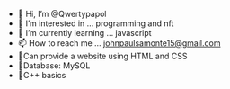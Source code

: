 - 👋 Hi, I’m @Qwertypapol
- 👀 I’m interested in ... programming and nft
- 🌱 I’m currently learning ... javascript
- 📫 How to reach me ... johnpaulsamonte15@gmail.com
- 📍Can provide a website using HTML and CSS 
- 📍Database: MySQL
- 📍C++ basics

<!---
Qwertypapol/Qwertypapol is a ✨ special ✨ repository because its `README.md` (this file) appears on your GitHub profile.
You can click the Preview link to take a look at your changes.
--->
